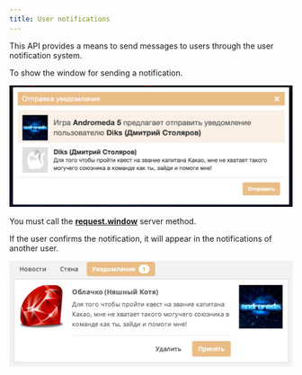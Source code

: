 ```yaml
---
title: User notifications
---
```

This API provides a means to send messages to users through the user notification system.

To show the window for sending a notification.

![Notification 1](/images/notification/1.jpg "Notification 1")

You must call the [**request.window**](request.window.html) server method.

If the user confirms the notification, it will appear in the notifications of another user.

![Notification 2.](/images/notification/2.jpg "Notification 2.")
